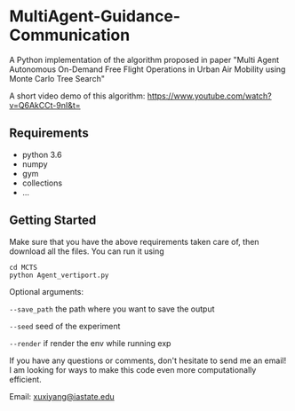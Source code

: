 # MultiAgent-Guidance-Communication
 
A Python implementation of the algorithm proposed in paper "Multi Agent Autonomous On-Demand Free Flight Operations in Urban Air Mobility using Monte Carlo Tree Search"

A short video demo of this algorithm: https://www.youtube.com/watch?v=Q6AkCCt-9nI&t=

## Requirements

* python 3.6
* numpy
* gym
* collections
* ...


## Getting Started

Make sure that you have the above requirements taken care of, then download all the files. You can run it using

```
cd MCTS
python Agent_vertiport.py
```

Optional arguments:

`--save_path` the path where you want to save the output

`--seed` seed of the experiment

`--render` if render the env while running exp


If you have any questions or comments, don't hesitate to send me an email! I am looking for ways to make this code even more computationally efficient.

Email: xuxiyang@iastate.edu
